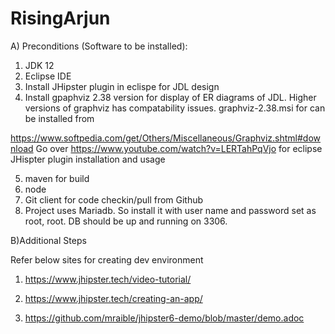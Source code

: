 # RisingArjun

A) Preconditions (Software to be installed):

1. JDK 12
2. Eclipse IDE
3. Install JHipster plugin in eclispe for JDL design
4. Install gpaphviz 2.38 version for display of ER diagrams of JDL. Higher versions of graphviz has compatability issues.
   graphviz-2.38.msi for can be installed from

https://www.softpedia.com/get/Others/Miscellaneous/Graphviz.shtml#download
Go over https://www.youtube.com/watch?v=LERTahPqVjo for eclipse JHispter plugin installation and usage

5. maven for build
6. node
7. Git client for code checkin/pull from Github
8. Project uses Mariadb. So install it with user name and password set as root, root.
   DB should be up and running on 3306.

B)Additional Steps

Refer below sites for creating dev environment

1. https://www.jhipster.tech/video-tutorial/

2. https://www.jhipster.tech/creating-an-app/

3) https://github.com/mraible/jhipster6-demo/blob/master/demo.adoc
